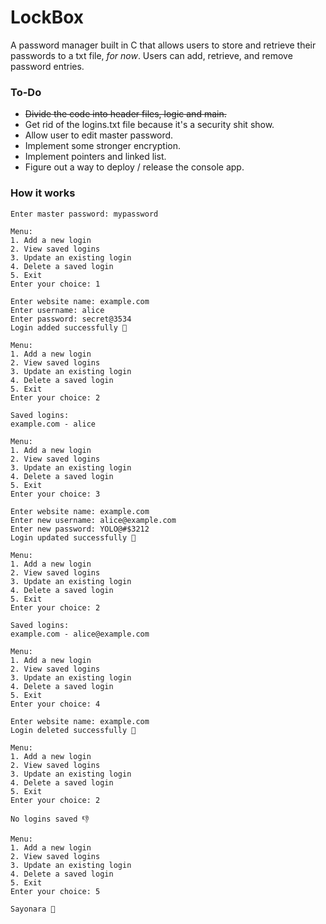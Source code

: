 # LockBox

A password manager built in C that allows users to store and retrieve their passwords to a txt file, *for now*. Users can add, retrieve, and remove password entries.

### To-Do

- ~~Divide the code into header files, logic and main.~~
- Get rid of the logins.txt file because it's a security shit show.
- Allow user to edit master password.
- Implement some stronger encryption.
- Implement pointers and linked list.
- Figure out a way to deploy / release the console app.

### How it works

```
Enter master password: mypassword

Menu:
1. Add a new login
2. View saved logins
3. Update an existing login
4. Delete a saved login
5. Exit
Enter your choice: 1

Enter website name: example.com
Enter username: alice
Enter password: secret@3534
Login added successfully 🤙

Menu:
1. Add a new login
2. View saved logins
3. Update an existing login
4. Delete a saved login
5. Exit
Enter your choice: 2

Saved logins:
example.com - alice

Menu:
1. Add a new login
2. View saved logins
3. Update an existing login
4. Delete a saved login
5. Exit
Enter your choice: 3

Enter website name: example.com
Enter new username: alice@example.com
Enter new password: YOLO@#$3212
Login updated successfully 🤙

Menu:
1. Add a new login
2. View saved logins
3. Update an existing login
4. Delete a saved login
5. Exit
Enter your choice: 2

Saved logins:
example.com - alice@example.com

Menu:
1. Add a new login
2. View saved logins
3. Update an existing login
4. Delete a saved login
5. Exit
Enter your choice: 4

Enter website name: example.com
Login deleted successfully 🤙

Menu:
1. Add a new login
2. View saved logins
3. Update an existing login
4. Delete a saved login
5. Exit
Enter your choice: 2

No logins saved 👎

Menu:
1. Add a new login
2. View saved logins
3. Update an existing login
4. Delete a saved login
5. Exit
Enter your choice: 5

Sayonara 👋
```
